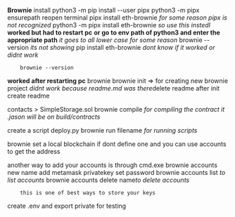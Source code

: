 **Brownie**
    install
        python3 -m pip install --user pipx
        python3 -m pipx ensurepath
        reopen terminal
        pipx install eth-brownie *for some reason pipx is not recognized*
        python3 -m pipx install eth-brownie *so use this instedI* **worked but had to restart pc**
        **or go to env path of python3 and enter the appropriate path** 
        *it goes to all lower case for some reason*
        brownie --version *its not showing*
        pip install eth-brownie *dont know if it worked or didnt work*

        brownie --version
**worked after restarting pc**
        brownie
        brownie init => for creating new brownie project
        *didnt work because readme.md was there*delete readme after init create readme

contacts > SimpleStorage.sol
        brownie compile *for compiling the contract it .jason will be on build/contracts*

create a script deploy.py
        brownie run filename *for running scripts*

brownie set a local blockchain if dont define one
and you can use accounts to get the address

another way to add your accounts is through cmd.exe
        brownie accounts new name
                add metamask privatekey
                set password
        brownie accounts list *to list accounts*
        brownie accounts delete name*to delete accounts*

        this is one of best ways to store your keys

create .env and export private for testing 
